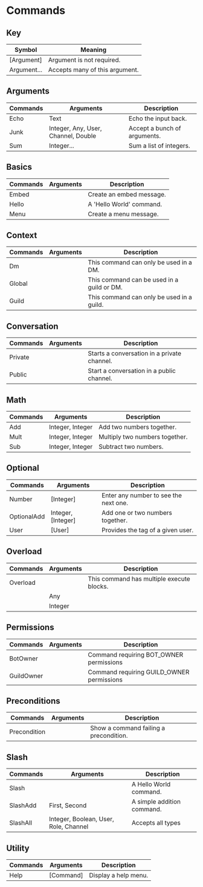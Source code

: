 # Commands

## Key 
| Symbol      | Meaning                        |
| ----------- | ------------------------------ |
| [Argument]  | Argument is not required.      |
| Argument... | Accepts many of this argument. |

## Arguments
| Commands | Arguments                           | Description                  |
| -------- | ----------------------------------- | ---------------------------- |
| Echo     | Text                                | Echo the input back.         |
| Junk     | Integer, Any, User, Channel, Double | Accept a bunch of arguments. |
| Sum      | Integer...                          | Sum a list of integers.      |

## Basics
| Commands | Arguments | Description              |
| -------- | --------- | ------------------------ |
| Embed    |           | Create an embed message. |
| Hello    |           | A 'Hello World' command. |
| Menu     |           | Create a menu message.   |

## Context
| Commands | Arguments | Description                                |
| -------- | --------- | ------------------------------------------ |
| Dm       |           | This command can only be used in a DM.     |
| Global   |           | This command can be used in a guild or DM. |
| Guild    |           | This command can only be used in a guild.  |

## Conversation
| Commands | Arguments | Description                                 |
| -------- | --------- | ------------------------------------------- |
| Private  |           | Starts a conversation in a private channel. |
| Public   |           | Start a conversation in a public channel.   |

## Math
| Commands | Arguments        | Description                    |
| -------- | ---------------- | ------------------------------ |
| Add      | Integer, Integer | Add two numbers together.      |
| Mult     | Integer, Integer | Multiply two numbers together. |
| Sub      | Integer, Integer | Subtract two numbers.          |

## Optional
| Commands    | Arguments          | Description                           |
| ----------- | ------------------ | ------------------------------------- |
| Number      | [Integer]          | Enter any number to see the next one. |
| OptionalAdd | Integer, [Integer] | Add one or two numbers together.      |
| User        | [User]             | Provides the tag of a given user.     |

## Overload
| Commands | Arguments | Description                               |
| -------- | --------- | ----------------------------------------- |
| Overload |           | This command has multiple execute blocks. |
|          | Any       |                                           |
|          | Integer   |                                           |

## Permissions
| Commands   | Arguments | Description                               |
| ---------- | --------- | ----------------------------------------- |
| BotOwner   |           | Command requiring BOT_OWNER permissions   |
| GuildOwner |           | Command requiring GUILD_OWNER permissions |

## Preconditions
| Commands     | Arguments | Description                            |
| ------------ | --------- | -------------------------------------- |
| Precondition |           | Show a command failing a precondition. |

## Slash
| Commands | Arguments                             | Description                |
| -------- | ------------------------------------- | -------------------------- |
| Slash    |                                       | A Hello World command.     |
| SlashAdd | First, Second                         | A simple addition command. |
| SlashAll | Integer, Boolean, User, Role, Channel | Accepts all types          |

## Utility
| Commands | Arguments | Description          |
| -------- | --------- | -------------------- |
| Help     | [Command] | Display a help menu. |

